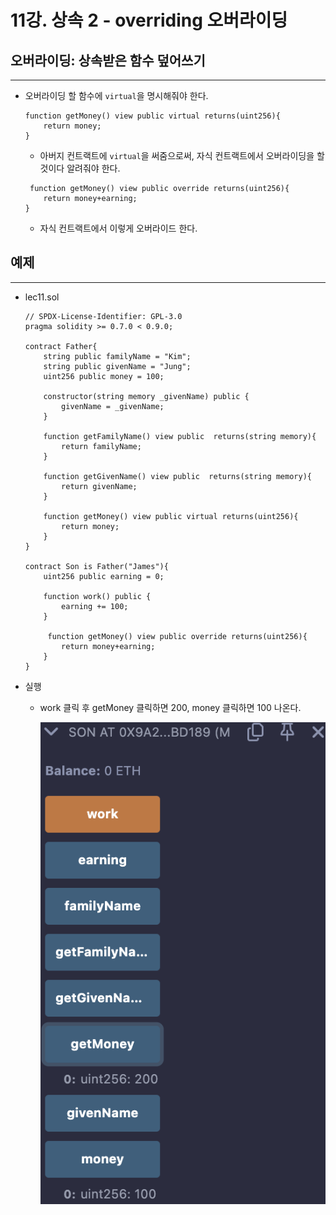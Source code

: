 # 11강. 상속 2 - overriding 오버라이딩

## 오버라이딩: 상속받은 함수 덮어쓰기

---

- 오버라이딩 할 함수에 `virtual`을 명시해줘야 한다.
    
    ```solidity
    function getMoney() view public virtual returns(uint256){
        return money;
    }
    ```
    
    - 아버지 컨트랙트에 `virtual`을 써줌으로써, 자식 컨트랙트에서 오버라이딩을 할 것이다 알려줘야 한다.
    
    ```solidity
     function getMoney() view public override returns(uint256){
        return money+earning;
    }
    ```
    
    - 자식 컨트랙트에서 이렇게 오버라이드 한다.

## 예제

---

- lec11.sol
    
    ```solidity
    // SPDX-License-Identifier: GPL-3.0
    pragma solidity >= 0.7.0 < 0.9.0;
    
    contract Father{
        string public familyName = "Kim";
        string public givenName = "Jung";
        uint256 public money = 100; 
        
        constructor(string memory _givenName) public {
            givenName = _givenName;
        }
        
        function getFamilyName() view public  returns(string memory){
            return familyName;
        } 
        
        function getGivenName() view public  returns(string memory){
            return givenName;
        } 
        
        function getMoney() view public virtual returns(uint256){
            return money;
        }
    }
    
    contract Son is Father("James"){
        uint256 public earning = 0;
    
        function work() public {
            earning += 100;
        }
        
         function getMoney() view public override returns(uint256){
            return money+earning;
        }
    }
    ```
    
- 실행
    - work 클릭 후 getMoney 클릭하면 200, money 클릭하면 100 나온다.
        
        ![image.png](./image/11/image.png)
